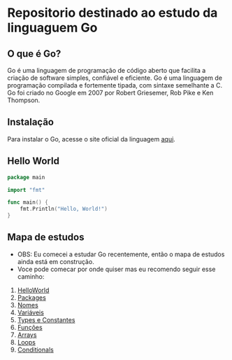 # Repositorio destinado ao estudo da linguaguem Go

## O que é Go?

Go é uma linguagem de programação de código aberto que facilita a criação de software simples, confiável e eficiente. Go é uma linguagem de programação compilada e fortemente tipada, com sintaxe semelhante a C. Go foi criado no Google em 2007 por Robert Griesemer, Rob Pike e Ken Thompson.

## Instalação

Para instalar o Go, acesse o site oficial da linguagem [aqui](https://golang.org/dl/).

## Hello World

```go
package main

import "fmt"

func main() {
    fmt.Println("Hello, World!")
}
```

## Mapa de estudos

- OBS: Eu comecei a estudar Go recentemente, então o mapa de estudos ainda está em construção.
- Voce pode comecar por onde quiser mas eu recomendo seguir esse caminho: 

1. [HelloWorld](hello-world/readme.md)
2. [Packages](packages/packages.md)
2. [Nomes](names/names_pubs_privates.md)
3. [Variáveis](variables/variables.md)
4. [Types e Constantes](typesAndConst/types.md)
5. [Funções](functions/functions.md)
6. [Arrays](arrays/arrays.md)
7. [Loops](loops/loops.md)
8. [Conditionals](conditionals/conditionals.md)
